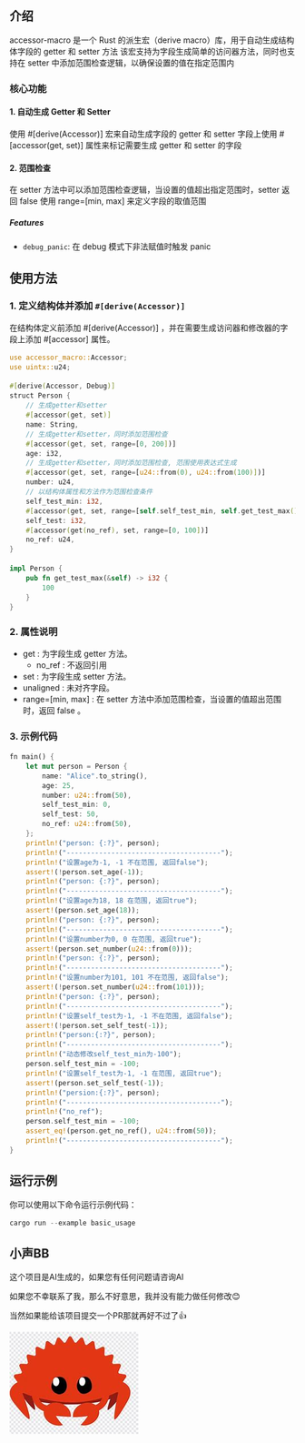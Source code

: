 ## 介绍

accessor-macro 是一个 Rust 的派生宏（derive macro）库，用于自动生成结构体字段的 getter 和 setter 方法
该宏支持为字段生成简单的访问器方法，同时也支持在 setter 中添加范围检查逻辑，以确保设置的值在指定范围内

### 核心功能

#### 1. 自动生成 Getter 和 Setter

使用 #[derive(Accessor)] 宏来自动生成字段的 getter 和 setter
字段上使用 #[accessor(get, set)] 属性来标记需要生成 getter 和 setter 的字段


#### 2. 范围检查

在 setter 方法中可以添加范围检查逻辑，当设置的值超出指定范围时，setter 返回 false
使用 range=[min, max] 来定义字段的取值范围

##### Features

- `debug_panic`: 在 debug 模式下非法赋值时触发 panic

## 使用方法

### 1.  定义结构体并添加 `#[derive(Accessor)]`

在结构体定义前添加 #[derive(Accessor)] ，并在需要生成访问器和修改器的字段上添加 #[accessor] 属性。

```rust
use accessor_macro::Accessor;
use uintx::u24;

#[derive(Accessor, Debug)]
struct Person {
    // 生成getter和setter
    #[accessor(get, set)]
    name: String,
    // 生成getter和setter，同时添加范围检查
    #[accessor(get, set, range=[0, 200])]
    age: i32,
    // 生成getter和setter，同时添加范围检查, 范围使用表达式生成
    #[accessor(get, set, range=[u24::from(0), u24::from(100)])]
    number: u24,
    // 以结构体属性和方法作为范围检查条件
    self_test_min: i32,
    #[accessor(get, set, range=[self.self_test_min, self.get_test_max()])]
    self_test: i32,
    #[accessor(get(no_ref), set, range=[0, 100])]
    no_ref: u24,
}

impl Person {
    pub fn get_test_max(&self) -> i32 {
        100
    }
}
```

### 2.  属性说明

- get : 为字段生成 getter 方法。
    - no_ref : 不返回引用
- set : 为字段生成 setter 方法。
- unaligned : 未对齐字段。
- range=[min, max] : 在 setter 方法中添加范围检查，当设置的值超出范围时，返回 false 。

### 3.  示例代码

```rust
fn main() {
    let mut person = Person {
        name: "Alice".to_string(),
        age: 25,
        number: u24::from(50),
        self_test_min: 0,
        self_test: 50,
        no_ref: u24::from(50),
    };
    println!("person: {:?}", person);
    println!("--------------------------------------");
    println!("设置age为-1, -1 不在范围, 返回false");
    assert!(!person.set_age(-1));
    println!("person: {:?}", person);
    println!("--------------------------------------");
    println!("设置age为18, 18 在范围, 返回true");
    assert!(person.set_age(18));
    println!("person: {:?}", person);
    println!("--------------------------------------");
    println!("设置number为0, 0 在范围, 返回true");
    assert!(person.set_number(u24::from(0)));
    println!("person: {:?}", person);
    println!("--------------------------------------");
    println!("设置number为101, 101 不在范围, 返回false");
    assert!(!person.set_number(u24::from(101)));
    println!("person: {:?}", person);
    println!("--------------------------------------");
    println!("设置self_test为-1, -1 不在范围, 返回false");
    assert!(!person.set_self_test(-1));
    println!("person:{:?}", person);
    println!("--------------------------------------");
    println!("动态修改self_test_min为-100");
    person.self_test_min = -100;
    println!("设置self_test为-1, -1 在范围, 返回true");
    assert!(person.set_self_test(-1));
    println!("persion:{:?}", person);
    println!("--------------------------------------");
    println!("no_ref");
    person.self_test_min = -100;
    assert_eq!(person.get_no_ref(), u24::from(50));
    println!("--------------------------------------");
}
```

## 运行示例

你可以使用以下命令运行示例代码：

```rust
cargo run --example basic_usage
```

## 小声BB

这个项目是AI生成的，如果您有任何问题请咨询AI

如果您不幸联系了我，那么不好意思，我并没有能力做任何修改😊

当然如果能给该项目提交一个PR那就再好不过了👍

![OIP](./assets/rust.png)
